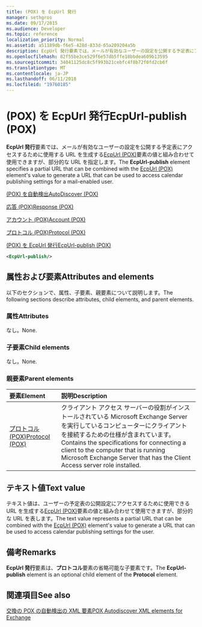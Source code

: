 ```yaml
---
title: (POX) を EcpUrl 発行
manager: sethgros
ms.date: 09/17/2015
ms.audience: Developer
ms.topic: reference
localization_priority: Normal
ms.assetid: a51189db-f6e5-428d-833d-65a209204a5b
description: EcpUrl 発行要素では、メールが有効なユーザーの設定を公開する予定表にアクセスするために使用する URL を生成する EcpUrl (POX) 要素の値と組み合わせて使用できますが、部分的な URL を指定します。
ms.openlocfilehash: 82f55be3ce529f6e57db5ffe18bbdea609b13595
ms.sourcegitcommit: 34041125dc8c5f993b21cebfc4f8b72f0fd2cb6f
ms.translationtype: MT
ms.contentlocale: ja-JP
ms.lasthandoff: 06/11/2018
ms.locfileid: "19760185"
---
```

# <a name="ecpurl-publish-pox"></a><span data-ttu-id="2a0c5-103">(POX) を EcpUrl 発行</span><span class="sxs-lookup"><span data-stu-id="2a0c5-103">EcpUrl-publish (POX)</span></span>

<span data-ttu-id="2a0c5-104">**EcpUrl 発行**要素では、メールが有効なユーザーの設定を公開する予定表にアクセスするために使用する URL を生成する[EcpUrl (POX)](ecpurl-pox.md)要素の値と組み合わせて使用できますが、部分的な URL を指定します。</span><span class="sxs-lookup"><span data-stu-id="2a0c5-104">The **EcpUrl-publish** element specifies a partial URL that can be combined with the [EcpUrl (POX)](ecpurl-pox.md) element's value to generate a URL that can be used to access calendar publishing settings for a mail-enabled user.</span></span> 
  
[<span data-ttu-id="2a0c5-105">(POX) を自動検出</span><span class="sxs-lookup"><span data-stu-id="2a0c5-105">AutoDiscover (POX)</span></span>](autodiscover-pox.md)
  
[<span data-ttu-id="2a0c5-106">応答 (POX)</span><span class="sxs-lookup"><span data-stu-id="2a0c5-106">Response (POX)</span></span>](response-pox.md)
  
[<span data-ttu-id="2a0c5-107">アカウント (POX)</span><span class="sxs-lookup"><span data-stu-id="2a0c5-107">Account (POX)</span></span>](account-pox.md)
  
[<span data-ttu-id="2a0c5-108">プロトコル (POX)</span><span class="sxs-lookup"><span data-stu-id="2a0c5-108">Protocol (POX)</span></span>](protocol-pox.md)
  
[<span data-ttu-id="2a0c5-109">(POX) を EcpUrl 発行</span><span class="sxs-lookup"><span data-stu-id="2a0c5-109">EcpUrl-publish (POX)</span></span>](ecpurl-publish-pox.md)
  
```XML
<EcpUrl-publish/>
```

## <a name="attributes-and-elements"></a><span data-ttu-id="2a0c5-110">属性および要素</span><span class="sxs-lookup"><span data-stu-id="2a0c5-110">Attributes and elements</span></span>

<span data-ttu-id="2a0c5-111">以下のセクションで、属性、子要素、親要素について説明します。</span><span class="sxs-lookup"><span data-stu-id="2a0c5-111">The following sections describe attributes, child elements, and parent elements.</span></span>
  
### <a name="attributes"></a><span data-ttu-id="2a0c5-112">属性</span><span class="sxs-lookup"><span data-stu-id="2a0c5-112">Attributes</span></span>

<span data-ttu-id="2a0c5-113">なし。</span><span class="sxs-lookup"><span data-stu-id="2a0c5-113">None.</span></span>
  
### <a name="child-elements"></a><span data-ttu-id="2a0c5-114">子要素</span><span class="sxs-lookup"><span data-stu-id="2a0c5-114">Child elements</span></span>

<span data-ttu-id="2a0c5-115">なし。</span><span class="sxs-lookup"><span data-stu-id="2a0c5-115">None.</span></span>
  
### <a name="parent-elements"></a><span data-ttu-id="2a0c5-116">親要素</span><span class="sxs-lookup"><span data-stu-id="2a0c5-116">Parent elements</span></span>

|<span data-ttu-id="2a0c5-117">**要素**</span><span class="sxs-lookup"><span data-stu-id="2a0c5-117">**Element**</span></span>|<span data-ttu-id="2a0c5-118">**説明**</span><span class="sxs-lookup"><span data-stu-id="2a0c5-118">**Description**</span></span>|
|:-----|:-----|
|[<span data-ttu-id="2a0c5-119">プロトコル (POX)</span><span class="sxs-lookup"><span data-stu-id="2a0c5-119">Protocol (POX)</span></span>](protocol-pox.md) <br/> |<span data-ttu-id="2a0c5-120">クライアント アクセス サーバーの役割がインストールされている Microsoft Exchange Server を実行しているコンピューターにクライアントを接続するための仕様が含まれています。</span><span class="sxs-lookup"><span data-stu-id="2a0c5-120">Contains the specifications for connecting a client to the computer that is running Microsoft Exchange Server that has the Client Access server role installed.</span></span>  <br/> |
   
## <a name="text-value"></a><span data-ttu-id="2a0c5-121">テキスト値</span><span class="sxs-lookup"><span data-stu-id="2a0c5-121">Text value</span></span>

<span data-ttu-id="2a0c5-122">テキスト値は、ユーザーの予定表の公開設定にアクセスするために使用できる URL を生成する[EcpUrl (POX)](ecpurl-pox.md)要素の値と組み合わせて使用できますが、部分的な URL を表します。</span><span class="sxs-lookup"><span data-stu-id="2a0c5-122">The text value represents a partial URL that can be combined with the [EcpUrl (POX)](ecpurl-pox.md) element's value to generate a URL that can be used to access calendar publishing settings for the user.</span></span> 
  
## <a name="remarks"></a><span data-ttu-id="2a0c5-123">備考</span><span class="sxs-lookup"><span data-stu-id="2a0c5-123">Remarks</span></span>

<span data-ttu-id="2a0c5-124">**EcpUrl 発行**要素は、**プロトコル**要素の省略可能な子要素です。</span><span class="sxs-lookup"><span data-stu-id="2a0c5-124">The **EcpUrl-publish** element is an optional child element of the **Protocol** element.</span></span> 
  
## <a name="see-also"></a><span data-ttu-id="2a0c5-125">関連項目</span><span class="sxs-lookup"><span data-stu-id="2a0c5-125">See also</span></span>



[<span data-ttu-id="2a0c5-126">交換の POX の自動検出の XML 要素</span><span class="sxs-lookup"><span data-stu-id="2a0c5-126">POX Autodiscover XML elements for Exchange</span></span>](pox-autodiscover-xml-elements-for-exchange.md)

